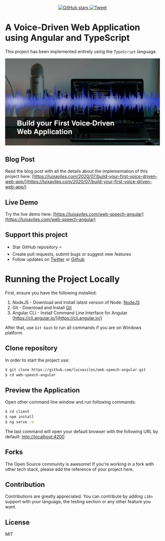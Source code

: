 <p align="center">
    <a href="https://github.com/luixaviles/web-speech-angular">
        <img src="https://img.shields.io/github/stars/luixaviles/web-speech-angular.svg?style=social&label=Star" alt="GitHub stars">
    </a>
    <a href="https://clicktotweet.com/0pVg2">
        <img src="https://img.shields.io/twitter/url/https/github.com/luixaviles/web-speech-angular.svg?style=social" alt="Tweet">
    </a>
</p>

# A Voice-Driven Web Application using Angular and TypeScript

This project has been implemented entirely using the `TypeScript` language.

<img src="./images/web-speech-api.jpg?raw=true">

## Blog Post
Read the blog post with all the details about the implementation of this project here: [https://luixaviles.com/2020/07/build-your-first-voice-driven-web-app/](https://luixaviles.com/2020/07/build-your-first-voice-driven-web-app/)

## Live Demo
Try the live demo here: [https://luixaviles.com/web-speech-angular](https://luixaviles.com/web-speech-angular)

## Support this project
- Star GitHub repository :star:
- Create pull requests, submit bugs or suggest new features
- Follow updates on [Twitter](https://twitter.com/luixaviles) or [Github](https://github.com/luixaviles)

# Running the Project Locally
First, ensure you have the following installed:

1. NodeJS - Download and Install latest version of Node: [NodeJS](https://nodejs.org)
2. Git - Download and Install [Git](https://git-scm.com)
3. Angular CLI - Install Command Line Interface for Angular [https://cli.angular.io/](https://cli.angular.io/)

After that, use `Git bash` to run all commands if you are on Windows platform.

## Clone repository
In order to start the project use:

```bash
$ git clone https://github.com/luixaviles/web-speech-angular.git
$ cd web-speech-angular
```

## Preview the Application
Open other command line window and run following commands:

```bash
$ cd client
$ npm install
$ ng serve -o
```

The last command will open your default browser with the following URL by default: [http://localhost:4200](http://localhost:4200/)

## Forks
The Open Source community is awesome! If you're working in a fork with other tech stack, please add the reference of your project here.

## Contribution
Contributions are greatly appreciated. You can contribute by adding `i18n` support with your language, the testing section or any other feature you want.

## License

MIT
